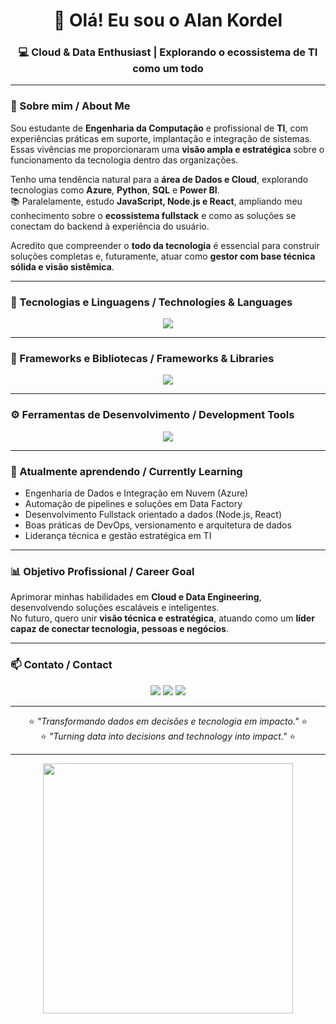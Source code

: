 <h1 align="center">👋 Olá! Eu sou o Alan Kordel</h1>
<h3 align="center">💻 Cloud & Data Enthusiast | Explorando o ecossistema de TI como um todo</h3>

---

### 🚀 Sobre mim / About Me

Sou estudante de **Engenharia da Computação** e profissional de **TI**, com experiências práticas em suporte, implantação e integração de sistemas.  
Essas vivências me proporcionaram uma **visão ampla e estratégica** sobre o funcionamento da tecnologia dentro das organizações.  

Tenho uma tendência natural para a **área de Dados e Cloud**, explorando tecnologias como **Azure**, **Python**, **SQL** e **Power BI**.  
📚 Paralelamente, estudo **JavaScript, Node.js e React**, ampliando meu conhecimento sobre o **ecossistema fullstack** e como as soluções se conectam do backend à experiência do usuário.

Acredito que compreender o **todo da tecnologia** é essencial para construir soluções completas e, futuramente, atuar como **gestor com base técnica sólida e visão sistêmica**.

---

### 🧠 Tecnologias e Linguagens / Technologies & Languages

<p align="center">
  <img src="https://skillicons.dev/icons?i=python,mysql,js,c,cpp,docker,azure,aws,powerbi" />
</p>

---

### 🚀 Frameworks e Bibliotecas / Frameworks & Libraries

<p align="center">
  <img src="https://skillicons.dev/icons?i=nodejs,react,express" />
</p>

---

### ⚙️ Ferramentas de Desenvolvimento / Development Tools

<p align="center">
  <img src="https://skillicons.dev/icons?i=git,github,vscode,figma,postman" />
</p>

---

### 🌱 Atualmente aprendendo / Currently Learning

- Engenharia de Dados e Integração em Nuvem (Azure)  
- Automação de pipelines e soluções em Data Factory  
- Desenvolvimento Fullstack orientado a dados (Node.js, React)  
- Boas práticas de DevOps, versionamento e arquitetura de dados  
- Liderança técnica e gestão estratégica em TI  

---

### 📊 Objetivo Profissional / Career Goal

Aprimorar minhas habilidades em **Cloud e Data Engineering**, desenvolvendo soluções escaláveis e inteligentes.  
No futuro, quero unir **visão técnica e estratégica**, atuando como um **líder capaz de conectar tecnologia, pessoas e negócios**.

---

### 📫 Contato / Contact

<p align="center">
  <a href="mailto:seu.email@exemplo.com"><img src="https://img.shields.io/badge/Email-0078D4?style=for-the-badge&logo=gmail&logoColor=white"/></a>
  <a href="https://linkedin.com/in/alankordel"><img src="https://img.shields.io/badge/LinkedIn-0A66C2?style=for-the-badge&logo=linkedin&logoColor=white"/></a>
  <a href="https://github.com/AlanKordel"><img src="https://img.shields.io/badge/GitHub-333333?style=for-the-badge&logo=github&logoColor=white"/></a>
</p>

---

<p align="center">
  ⭐ <i>"Transformando dados em decisões e tecnologia em impacto."</i> ⭐  
  <br>
  ⭐ <i>"Turning data into decisions and technology into impact."</i> ⭐
</p>

---

<p align="center">
  <img src="https://raw.githubusercontent.com/saadeghi/saadeghi/master/dino.gif" width="400" />
</p>
